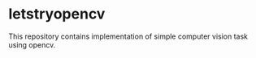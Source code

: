 # letstryopencv

This repository contains implementation of simple computer vision task using opencv.

